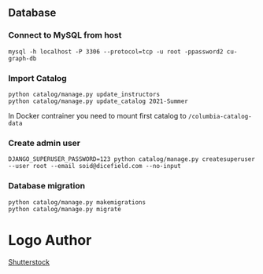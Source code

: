 
## Database

### Connect to MySQL from host

    mysql -h localhost -P 3306 --protocol=tcp -u root -ppassword2 cu-graph-db

### Import Catalog

    python catalog/manage.py update_instructors
    python catalog/manage.py update_catalog 2021-Summer

In Docker contrainer you need to mount first catalog to
`/columbia-catalog-data`

### Create admin user

    DJANGO_SUPERUSER_PASSWORD=123 python catalog/manage.py createsuperuser --user root --email soid@dicefield.com --no-input

### Database migration

    python catalog/manage.py makemigrations
    python catalog/manage.py migrate

# Logo Author

[Shutterstock](https://www.shutterstock.com/image-illustration/ink-black-white-illustration-old-ship-755181730)
